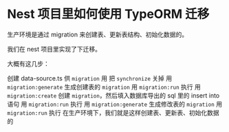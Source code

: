# Nest 项目里如何使用 TypeORM 迁移
生产环境是通过 migration 来创建表、更新表结构、初始化数据的。

我们在 nest 项目里实现了下迁移。

大概有这几步：

创建 data-source.ts 供 `migration` 用
把 `synchronize` 关掉
用 `migration:generate` 生成创建表的 `migration`
用 `migration:run` 执行
用 `migration:create` 创建 `migration`，然后填入数据库导出的 sql 里的 insert into 语句
用 `migration:run` 执行
用 `migration:generate` 生成修改表的 `migration`
用 `migration:run` 执行
在生产环境下，我们就是这样创建表、更新表、初始化数据的